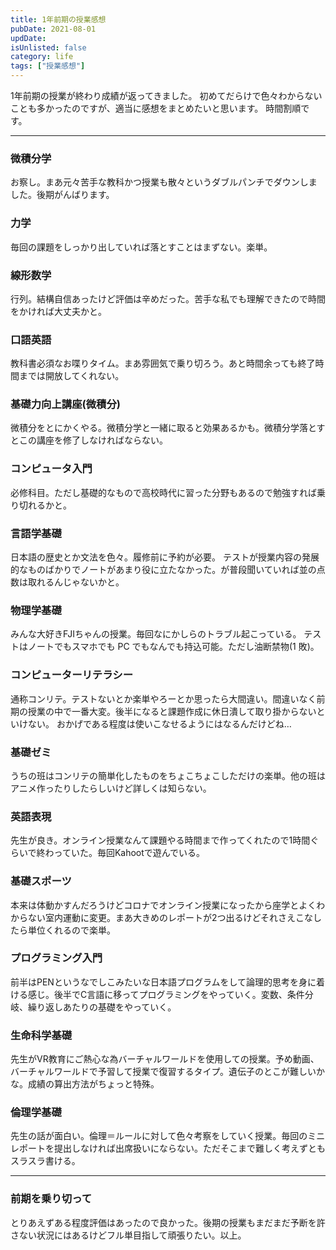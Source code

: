 ```yaml
---
title: 1年前期の授業感想
pubDate: 2021-08-01
updDate: 
isUnlisted: false
category: life
tags: ["授業感想"]
---
```


1年前期の授業が終わり成績が返ってきました。 初めてだらけで色々わからないことも多かったのですが、適当に感想をまとめたいと思います。 時間割順です。

---

### 微積分学

お察し。まあ元々苦手な教科かつ授業も散々というダブルパンチでダウンしました。後期がんばります。

### 力学

毎回の課題をしっかり出していれば落とすことはまずない。楽単。

### 線形数学

行列。結構自信あったけど評価は辛めだった。苦手な私でも理解できたので時間をかければ大丈夫かと。

### 口語英語

教科書必須なお喋りタイム。まあ雰囲気で乗り切ろう。あと時間余っても終了時間までは開放してくれない。

### 基礎力向上講座(微積分)

微積分をとにかくやる。微積分学と一緒に取ると効果あるかも。微積分学落とすとこの講座を修了しなければならない。

### コンピュータ入門

必修科目。ただし基礎的なもので高校時代に習った分野もあるので勉強すれば乗り切れるかと。

### 言語学基礎

日本語の歴史とか文法を色々。履修前に予約が必要。 テストが授業内容の発展的なものばかりでノートがあまり役に立たなかった。が普段聞いていれば並の点数は取れるんじゃないかと。

### 物理学基礎

みんな大好きFJIちゃんの授業。毎回なにかしらのトラブル起こっている。 テストはノートでもスマホでも PC でもなんでも持込可能。ただし油断禁物(1 敗)。

### コンピューターリテラシー

通称コンリテ。テストないとか楽単やろーとか思ったら大間違い。間違いなく前期の授業の中で一番大変。後半になると課題作成に休日潰して取り掛からないといけない。 おかげである程度は使いこなせるようにはなるんだけどね…

### 基礎ゼミ

うちの班はコンリテの簡単化したものをちょこちょこしただけの楽単。他の班はアニメ作ったりしたらしいけど詳しくは知らない。

### 英語表現

先生が良き。オンライン授業なんて課題やる時間まで作ってくれたので1時間ぐらいで終わっていた。毎回Kahootで遊んでいる。

### 基礎スポーツ

本来は体動かすんだろうけどコロナでオンライン授業になったから座学とよくわからない室内運動に変更。まあ大きめのレポートが2つ出るけどそれさえこなしたら単位くれるので楽単。

### プログラミング入門

前半はPENというなでしこみたいな日本語プログラムをして論理的思考を身に着ける感じ。後半でC言語に移ってプログラミングをやっていく。変数、条件分岐、繰り返しあたりの基礎をやっていく。

### 生命科学基礎

先生がVR教育にご熱心な為バーチャルワールドを使用しての授業。予め動画、バーチャルワールドで予習して授業で復習するタイプ。遺伝子のとこが難しいかな。成績の算出方法がちょっと特殊。

### 倫理学基礎

先生の話が面白い。倫理＝ルールに対して色々考察をしていく授業。毎回のミニレポートを提出しなければ出席扱いにならない。ただそこまで難しく考えずともスラスラ書ける。

---

### 前期を乗り切って

とりあえずある程度評価はあったので良かった。後期の授業もまだまだ予断を許さない状況にはあるけどフル単目指して頑張りたい。以上。
